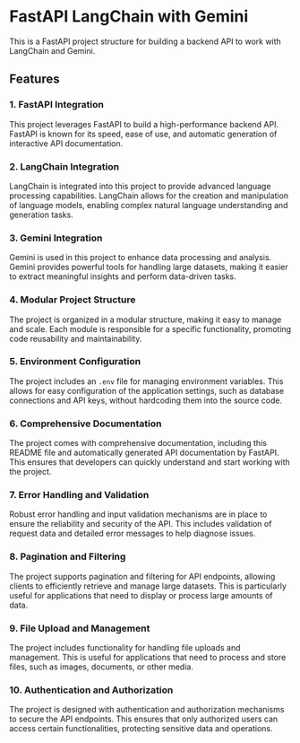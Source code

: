 # FastAPI LangChain with Gemini

This is a FastAPI project structure for building a backend API to work with LangChain and Gemini.

## Features

### 1. FastAPI Integration
This project leverages FastAPI to build a high-performance backend API. FastAPI is known for its speed, ease of use, and automatic generation of interactive API documentation.

### 2. LangChain Integration
LangChain is integrated into this project to provide advanced language processing capabilities. LangChain allows for the creation and manipulation of language models, enabling complex natural language understanding and generation tasks.

### 3. Gemini Integration
Gemini is used in this project to enhance data processing and analysis. Gemini provides powerful tools for handling large datasets, making it easier to extract meaningful insights and perform data-driven tasks.

### 4. Modular Project Structure
The project is organized in a modular structure, making it easy to manage and scale. Each module is responsible for a specific functionality, promoting code reusability and maintainability.

### 5. Environment Configuration
The project includes an `.env` file for managing environment variables. This allows for easy configuration of the application settings, such as database connections and API keys, without hardcoding them into the source code.

### 6. Comprehensive Documentation
The project comes with comprehensive documentation, including this README file and automatically generated API documentation by FastAPI. This ensures that developers can quickly understand and start working with the project.

### 7. Error Handling and Validation
Robust error handling and input validation mechanisms are in place to ensure the reliability and security of the API. This includes validation of request data and detailed error messages to help diagnose issues.

### 8. Pagination and Filtering
The project supports pagination and filtering for API endpoints, allowing clients to efficiently retrieve and manage large datasets. This is particularly useful for applications that need to display or process large amounts of data.

### 9. File Upload and Management
The project includes functionality for handling file uploads and management. This is useful for applications that need to process and store files, such as images, documents, or other media.

### 10. Authentication and Authorization
The project is designed with authentication and authorization mechanisms to secure the API endpoints. This ensures that only authorized users can access certain functionalities, protecting sensitive data and operations.

